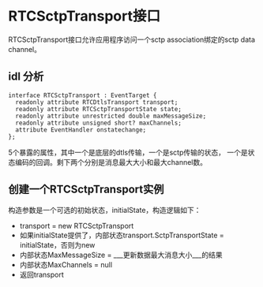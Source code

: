 # RTCSctpTransport接口

RTCSctpTransport接口允许应用程序访问一个sctp association绑定的sctp data channel。

## idl 分析

    interface RTCSctpTransport : EventTarget {
      readonly attribute RTCDtlsTransport transport;
      readonly attribute RTCSctpTransportState state;
      readonly attribute unrestricted double maxMessageSize;
      readonly attribute unsigned short? maxChannels;
      attribute EventHandler onstatechange;
    };

5个暴露的属性，其中一个是底层的dtls传输，一个是sctp传输的状态，
一个是状态编码的回调。剩下两个分别是消息最大大小和最大channel数。

## 创建一个RTCSctpTransport实例

构造参数是一个可选的初始状态，initialState，构造逻辑如下：

- transport = new RTCSctpTransport
- 如果initialState提供了，内部状态transport.SctpTransportState = initialState，否则为new
- 内部状态MaxMessageSize = ___更新数据最大消息大小___的结果
- 内部状态MaxChannels = null
- 返回transport
